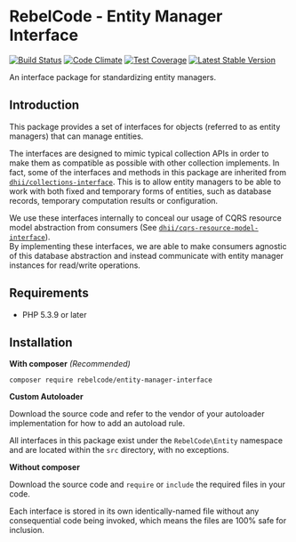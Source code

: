 # RebelCode - Entity Manager Interface

[![Build Status](https://travis-ci.org/rebelcode/entity-manager-interface.svg?branch=develop)](https://travis-ci.org/rebelcode/entity-manager-interface)
[![Code Climate](https://codeclimate.com/github/RebelCode/entity-manager-interface/badges/gpa.svg)](https://codeclimate.com/github/RebelCode/entity-manager-interface)
[![Test Coverage](https://codeclimate.com/github/RebelCode/entity-manager-interface/badges/coverage.svg)](https://codeclimate.com/github/RebelCode/entity-manager-interface/coverage)
[![Latest Stable Version](https://poser.pugx.org/rebelcode/entity-manager-interface/version)](https://packagist.org/packages/rebelcode/entity-manager-interface)

An interface package for standardizing entity managers.

## Introduction

This package provides a set of interfaces for objects (referred to as entity managers) that can manage entities.

The interfaces are designed to mimic typical collection APIs in order to make them as compatible as possible with other collection implements.
In fact, some of the interfaces and methods in this package are inherited from [`dhii/collections-interface`]. This is to allow entity managers
to be able to work with both fixed and temporary forms of entities, such as database records, temporary computation results or configuration. 

We use these interfaces internally to conceal our usage of CQRS resource model abstraction from consumers (See [`dhii/cqrs-resource-model-interface`]).  
By implementing these interfaces, we are able to make consumers agnostic of this database abstraction and instead communicate with entity
manager instances for read/write operations.

## Requirements

* PHP 5.3.9 or later

## Installation

**With composer** _(Recommended)_

```
composer require rebelcode/entity-manager-interface
```

**Custom Autoloader**

Download the source code and refer to the vendor of your autoloader implementation for how to add an autoload rule.

All interfaces in this package exist under the `RebelCode\Entity` namespace and are located within the `src` directory, with no exceptions.

**Without composer**

Download the source code and `require` or `include` the required files in your code.

Each interface is stored in its own identically-named file without any consequential code being invoked, which means the files are 100% safe for inclusion.

[`dhii/collections-interface`]: https://github.com/Dhii/collections-interface
[`dhii/cqrs-resource-model-interface`]: https://github.com/Dhii/cqrs-resource-model-interface
